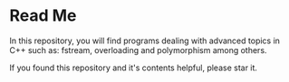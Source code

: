# Read Me
In this repository, you will find programs dealing with advanced topics in C++ such as: fstream, overloading and polymorphism among others. 

If you found this repository and it's contents helpful, please star it. 
